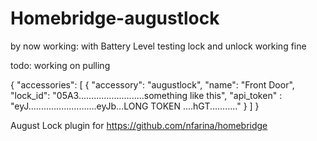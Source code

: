 # Homebridge-augustlock
by now working:
with Battery Level testing 
lock and unlock working fine 

todo: 
working on pulling 

{
  "accessories": [
    {
        "accessory": "augustlock",
        "name": "Front Door",
        "lock_id": "05A3..........................something like this",
        "api_token" : "eyJ...........................eyJb...LONG TOKEN ....hGT..........."
    }
  ]
}


August Lock plugin for  https://github.com/nfarina/homebridge
